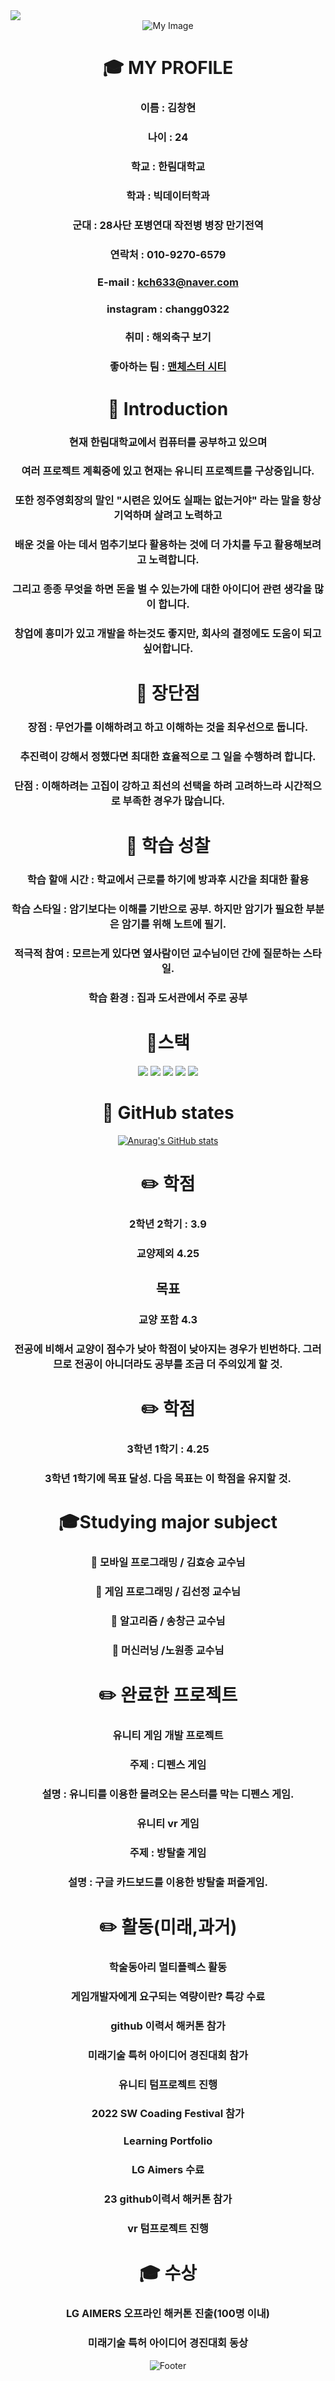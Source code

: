 <img src="https://capsule-render.vercel.app/api?type=waving&color=auto&height=300&section=header&text=chang's%20git&fontSize=90" />
<div align=center>
 <img src=https://scontent.ficn3-3.fna.fbcdn.net/v/t39.30808-6/243182300_2630624280578774_3312350706822483372_n.jpg?_nc_cat=102&ccb=1-7&_nc_sid=09cbfe&_nc_ohc=fB1BQK_U4OcAX_O5j5l&_nc_ht=scontent.ficn3-3.fna&oh=00_AT-vvHjujf29Mi274FB0AV93w4FRtb-jd-NMn7KHf7WjWQ&oe=635EE21D alt="My Image">  
   
  # :mortar_board: MY PROFILE   
    
  ### 이름 : 김창현  
  ### 나이 : 24  
  ### 학교 : 한림대학교     
  ### 학과 : 빅데이터학과       
  ### 군대 : 28사단 포병연대 작전병 병장 만기전역 
  ### 연락처 : 010-9270-6579   
  ### E-mail : kch633@naver.com   
  ### instagram : changg0322
  ### 취미 : 해외축구 보기
  ### 좋아하는 팀 : <a href = "https://kr.mancity.com/">맨체스터 시티</a>  

    
  
  # :stars: Introduction   
  ### 현재 한림대학교에서 컴퓨터를 공부하고 있으며   
  ### 여러 프로젝트 계획중에 있고 현재는 유니티 프로젝트를 구상중입니다.   
  ### 또한 정주영회장의 말인 "시련은 있어도 실패는 없는거야" 라는 말을 항상 기억하며 살려고 노력하고
  ### 배운 것을 아는 데서 멈추기보다 활용하는 것에 더 가치를 두고 활용해보려고 노력합니다.
  ### 그리고 종종 무엇을 하면 돈을 벌 수 있는가에 대한 아이디어 관련 생각을 많이 합니다. 
  ### 창업에 흥미가 있고 개발을 하는것도 좋지만, 회사의 결정에도 도움이 되고 싶어합니다. 
	
  # :stars: 장단점  
  ### 장점 : 무언가를 이해하려고 하고 이해하는 것을 최우선으로 둡니다. 
  ### 추진력이 강해서 정했다면 최대한 효율적으로 그 일을 수행하려 합니다. 
  ### 단점 : 이해하려는 고집이 강하고 최선의 선택을 하려 고려하느라 시간적으로 부족한 경우가 많습니다.  
	
  # :stars: 학습 성찰  
  ### 학습 할애 시간 : 학교에서 근로를 하기에 방과후 시간을 최대한 활용 
  ### 학습 스타일 : 암기보다는 이해를 기반으로 공부. 하지만 암기가 필요한 부분은 암기를 위해 노트에 필기.
  ### 적극적 참여 : 모르는게 있다면 옆사람이던 교수님이던 간에 질문하는 스타일.
  ### 학습 환경 : 집과 도서관에서 주로 공부
  
  # :muscle:스택   
  <img src="https://img.shields.io/badge/python-3178C6?style=flat&logo=Python&logoColor=white"/>
  <img src="https://img.shields.io/badge/Unity-D4911E?style=flat&logo=RobotFramework&logoColor=white"/>
  <img src="https://img.shields.io/badge/C-00CCBB?style=flat&logo=C&logoColor=white"/>
  <img src="https://img.shields.io/badge/Java-CC0000?style=flat&logo=JavaScript&logoColor=white"/>
  <img src="https://img.shields.io/badge/Linux-FCC624?style=flat&logo=Linux&logoColor=white"/>
  
  # :muscle: GitHub states  
[![Anurag's GitHub stats](https://github-readme-stats.vercel.app/api?username=kimchanghyun325)](https://github.com/kimchanghyun325/github-readme-stats)  
  
  # :pencil2: 학점  
  ### 2학년 2학기 : 3.9  
  ### 교양제외 4.25  
  ## 목표  
  ### 교양 포함 4.3
  ### 전공에 비해서 교양이 점수가 낮아 학점이 낮아지는 경우가 빈번하다. 그러므로 전공이 아니더라도 공부를 조금 더 주의있게 할 것.  

  # :pencil2: 학점  
  ### 3학년 1학기 : 4.25  
  
  ### 3학년 1학기에 목표 달성. 다음 목표는 이 학점을 유지할 것.
	
  # :mortar_board:Studying major subject   
  ### :office: 모바일 프로그래밍 / 김효승 교수님
  ### :office: 게임 프로그래밍 / 김선정 교수님  
  ### :office: 알고리즘 / 송창근 교수님
  ### :office: 머신러닝 /노원종 교수님   

  
  # :pencil2: 완료한 프로젝트
  
  ### 유니티 게임 개발 프로젝트  
  ### 주제 : 디펜스 게임  
  ### 설명 : 유니티를 이용한 몰려오는 몬스터를 막는 디펜스 게임.  
  
  ### 유니티 vr 게임
  ### 주제 : 방탈출 게임  
  ### 설명 : 구글 카드보드를 이용한 방탈출 퍼즐게임.   
  
  # :pencil2: 활동(미래,과거)
  ### 학술동아리 멀티플렉스 활동
  ### 게임개발자에게 요구되는 역량이란? 특강 수료
  ### github 이력서 해커톤 참가
  ### 미래기술 특허 아이디어 경진대회 참가
  ### 유니티 텀프로젝트 진행
  ### 2022 SW Coading Festival 참가
  ### Learning Portfolio 
  ### LG Aimers 수료
  ### 23 github이력서 해커톤 참가
  ### vr 텀프로젝트 진행

  # :mortar_board: 수상
  ### LG AIMERS 오프라인 해커톤 진출(100명 이내)
  ### 미래기술 특허 아이디어 경진대회 동상 
  ![Footer](https://capsule-render.vercel.app/api?type=waving&color=auto&height=200&section=footer)
</div>
  
